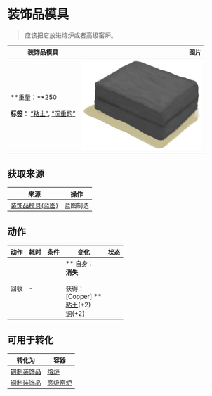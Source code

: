 # 装饰品模具  
> 应该把它放进熔炉或者高级窑炉。  
  
  装饰品模具  |   图片   
 ----  |  ----:   
 **重量：**250<br><br>**标签：**	[“粘土”](tag_Clay.md), [“沉重的”](tag_Heavy.md)  |  <img decoding="async" src="Sprite/ClayMold.png" href="a.md" style="max-width:300px;max-height:300px;">   
  
## 获取来源  
来源  |  操作  
----  |  ----  
[装饰品模具(蓝图)](Bp_MoldDecoration.md)  |  蓝图制造  
## 动作  
动作  |  耗时  |  条件  |  变化  |  状态  
----  |  ----  |  ----  |  ----  |  ----  
回收<br>  |  -  |    |  ** 自身：**<br>消失<br><br>** 获得： **<br>** [Copper] **<br>  [粘土](Clay.md)(+2)<br>  [铜](Copper.md)(+2)<br>  |    
## 可用于转化  
转化为  |  容器  
----  |  ----  
[铜制装饰品](CopperDecoration_Mold.md)  |  [熔炉](Forge.md)  
[铜制装饰品](CopperDecoration_Mold.md)  |  [高级窑炉](KilnAdvanced.md)  


<script>document.title="装饰品模具 - 卡牌生存百科 Card Survival Wiki";</script>